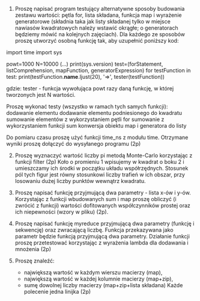 1. Proszę napisać program testujący alternatywne sposoby budowania zestawu wartości: pętla for, lista składana, funkcja map i wyrażenie generatorowe (składnia taka jak listy składanej tylko w miejsce nawiasów kwadratowych należy wstawić okrągłe; o generatorach będziemy mówić na kolejnych zajęciach). Dla każdego ze sposobów proszę utworzyć osobną funkcję tak, aby uzupełnić poniższy kod:

import time
import sys

powt=1000
N=10000
(...)
print(sys.version)
test=(forStatement, listComprehension, mapFunction, generatorExpression)
for testFunction in test:
    print(testFunction.__name__.ljust(20), '=>', tester(testFunction))

gdzie: tester - funkcja wywołująca powt razy daną funkcję, w której tworzonych jest N wartości.

Proszę wykonać testy (wszystko w ramach tych samych funkcji):
        dodawanie elementu
        dodawanie elementu podniesionego do kwadratu
        sumowanie elementów z wykorzystaniem pętli for
        sumowanie z wykorzystaniem funkcji sum
        konwersja obiektu map i generatora do listy

Do pomiaru czasu proszę użyć funkcji time_ns z modułu time. Otrzymane wyniki proszę dołączyć do wysyłanego programu (2p)

2. Proszę wyznaczyć wartość liczby pi metodą Monte-Carlo korzystając z funkcji filter (2p)
Koło o promieniu 1 wpisujemy w kwadrat o boku 2 i umieszczamy ich środki w początku układu współrzędnych. Stosunek pól tych figur jest równy stosunkowi liczby trafień w ich obszar, przy losowaniu dużej liczby punktów wewnątrz kwadratu.

3. Proszę napisać funkcję przyjmującą dwa parametry - lista x-ów i y-ów. Korzystając z funkcji wbudowanych sum i map proszę obliczyć (i zwrócić z funkcji) wartości dofitowanych współczynników prostej oraz ich niepewności (wzory w pliku) (2p).

4. Proszę napisać funkcję myreduce przyjmującą dwa parametry (funkcję i sekwencję) oraz zwracającą liczbę. Funkcja przekazywana jako parametr będzie funkcją przyjmującą dwa parametry. Działanie funkcji proszę przetestować korzystając z wyrażenia lambda dla dodawania i mnożenia (2p)

5. Proszę znaleźć:
	- największą wartość w każdym wierszu macierzy (map),
	- największą wartość w każdej kolumnie macierzy (map+zip),
	- sumę dowolnej liczby macierzy (map+zip+lista składana)
Każde polecenie jedna linijka (2p)
